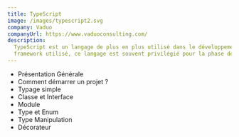 ```yaml
---
title: TypeScript
image: /images/typescript2.svg
company: Vaduo
companyUrl: https://www.vaduoconsulting.com/
description:
  TypeScript est un langage de plus en plus utilisé dans le développement d'applications Web. Quelques soit le
  framework utilisé, ce langage est souvent privilégié pour la phase de développement.
---
```


- Présentation Générale
- Comment démarrer un projet ?
- Typage simple
- Classe et Interface
- Module
- Type et Enum
- Type Manipulation
- Décorateur

